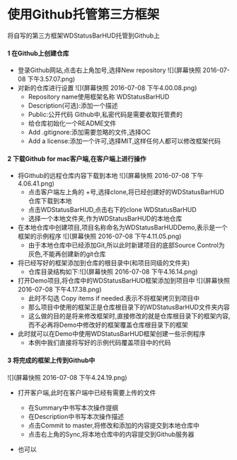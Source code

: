 # 使用Github托管第三方框架
将自写的第三方框架WDStatusBarHUD托管到Github上
#### 1 在Github上创建仓库
- 登录Github网站,点击右上角加号,选择New repository
![](屏幕快照 2016-07-08 下午3.57.07.png)
- 对新的仓库进行设置
![](屏幕快照 2016-07-08 下午4.00.08.png)
  - Repository name使用框架名称 WDStatusBarHUD
  - Description(可选):添加一个描述
  - Public:公开代码 Github中,私密代码是需要收取托管费的
  - 给仓库初始化一个README文件
  - Add .gitignore:添加需要忽略的文件,选择OC
  - Add a license:添加一个许可,选择MIT,这样任何人都可以修改框架代码

#### 2 下载Github for mac客户端,在客户端上进行操作
- 将Github的远程仓库内容下载到本地
![](屏幕快照 2016-07-08 下午4.06.41.png)
  - 点击客户端左上角的 +号,选择clone,将已经创建好的WDStatusBarHUD仓库下载到本地
  - 点击WDStatusBarHUD,点击右下的clone WDStatusBarHUD
  - 选择一个本地文件夹,作为WDStatusBarHUD的本地仓库
- 在本地仓库中创建项目,项目名称命名为WDStatusBarHUDDemo,表示是一个框架的示例程序
  ![](屏幕快照 2016-07-08 下午4.11.05.png)
  - 由于本地仓库中已经添加Git,所以此时新建项目的底部Source Control为灰色,不能再创建新的git仓库
- 将已经写好的框架添加到仓库的根目录中(和项目同级的文件夹)
  - 仓库目录结构如下:![](屏幕快照 2016-07-08 下午4.16.14.png) 
- 打开Demo项目,将仓库中的WDStatusBarHUD框架添加到项目中
![](屏幕快照 2016-07-08 下午4.17.38.png)
  - 此时不勾选 Copy items if needed.表示不将框架拷贝到项目中
  - 那么项目中使用的框架正是仓库根目录下的WDStatusBarHUD文件夹内容
  - 这么做的目的是将来修改框架时,直接修改的就是仓库根目录下的框架内容,而不必再将Demo中修改好的框架覆盖仓库根目录下的框架
- 此时就可以在Demo中使用WDStatusBarHUD框架创建一些示例程序
  - 本例中我们直接将写好的示例代码覆盖项目中的代码

#### 3 将完成的框架上传到Github中
![](屏幕快照 2016-07-08 下午4.24.19.png)
- 打开客户端,此时在客户端中已经有需要上传的文件
  - 在Summary中书写本次操作提纲
  - 在Description中书写本次操作描述
  - 点击Commit to master,将修改和添加的内容提交到本地仓库中
  - 点击右上角的Sync,将本地仓库中的内容提交到Github服务器

- 也可以